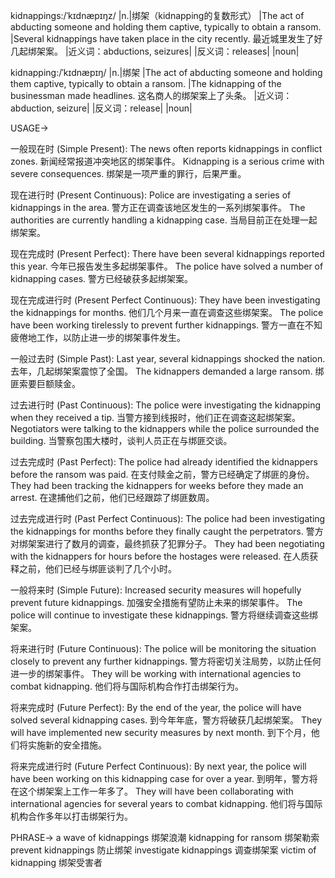 kidnappings:/ˈkɪdnæpɪŋz/
|n.|绑架（kidnapping的复数形式）
|The act of abducting someone and holding them captive, typically to obtain a ransom. |Several kidnappings have taken place in the city recently. 最近城里发生了好几起绑架案。
|近义词：abductions, seizures|
|反义词：releases|
|noun|


kidnapping:/ˈkɪdnæpɪŋ/
|n.|绑架
|The act of abducting someone and holding them captive, typically to obtain a ransom. |The kidnapping of the businessman made headlines.  这名商人的绑架案上了头条。
|近义词：abduction, seizure|
|反义词：release|
|noun|


USAGE->

一般现在时 (Simple Present):
The news often reports kidnappings in conflict zones.  新闻经常报道冲突地区的绑架事件。
Kidnapping is a serious crime with severe consequences. 绑架是一项严重的罪行，后果严重。

现在进行时 (Present Continuous):
Police are investigating a series of kidnappings in the area. 警方正在调查该地区发生的一系列绑架事件。
The authorities are currently handling a kidnapping case. 当局目前正在处理一起绑架案。

现在完成时 (Present Perfect):
There have been several kidnappings reported this year. 今年已报告发生多起绑架事件。
The police have solved a number of kidnapping cases. 警方已经破获多起绑架案。


现在完成进行时 (Present Perfect Continuous):
They have been investigating the kidnappings for months. 他们几个月来一直在调查这些绑架案。
The police have been working tirelessly to prevent further kidnappings. 警方一直在不知疲倦地工作，以防止进一步的绑架事件发生。


一般过去时 (Simple Past):
Last year, several kidnappings shocked the nation. 去年，几起绑架案震惊了全国。
The kidnappers demanded a large ransom. 绑匪索要巨额赎金。


过去进行时 (Past Continuous):
The police were investigating the kidnapping when they received a tip. 当警方接到线报时，他们正在调查这起绑架案。
Negotiators were talking to the kidnappers while the police surrounded the building.  当警察包围大楼时，谈判人员正在与绑匪交谈。


过去完成时 (Past Perfect):
The police had already identified the kidnappers before the ransom was paid. 在支付赎金之前，警方已经确定了绑匪的身份。
They had been tracking the kidnappers for weeks before they made an arrest.  在逮捕他们之前，他们已经跟踪了绑匪数周。


过去完成进行时 (Past Perfect Continuous):
The police had been investigating the kidnappings for months before they finally caught the perpetrators.  警方对绑架案进行了数月的调查，最终抓获了犯罪分子。
They had been negotiating with the kidnappers for hours before the hostages were released.  在人质获释之前，他们已经与绑匪谈判了几个小时。


一般将来时 (Simple Future):
Increased security measures will hopefully prevent future kidnappings.  加强安全措施有望防止未来的绑架事件。
The police will continue to investigate these kidnappings. 警方将继续调查这些绑架案。


将来进行时 (Future Continuous):
The police will be monitoring the situation closely to prevent any further kidnappings. 警方将密切关注局势，以防止任何进一步的绑架事件。
They will be working with international agencies to combat kidnapping. 他们将与国际机构合作打击绑架行为。


将来完成时 (Future Perfect):
By the end of the year, the police will have solved several kidnapping cases. 到今年年底，警方将破获几起绑架案。
They will have implemented new security measures by next month.  到下个月，他们将实施新的安全措施。


将来完成进行时 (Future Perfect Continuous):
By next year, the police will have been working on this kidnapping case for over a year.  到明年，警方将在这个绑架案上工作一年多了。
They will have been collaborating with international agencies for several years to combat kidnapping.  他们将与国际机构合作多年以打击绑架行为。


PHRASE->
a wave of kidnappings  绑架浪潮
kidnapping for ransom  绑架勒索
prevent kidnappings  防止绑架
investigate kidnappings  调查绑架案
victim of kidnapping  绑架受害者
